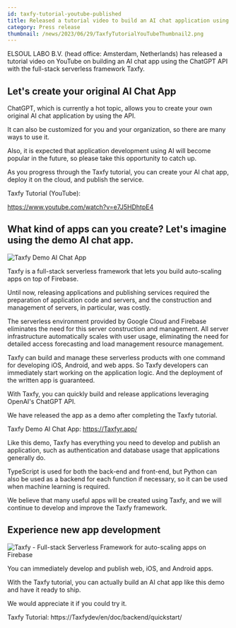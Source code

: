```yaml
---
id: taxfy-tutorial-youtube-published
title: Released a tutorial video to build an AI chat application using ChatGPT API using Taxfy
category: Press release
thumbnail: /news/2023/06/29/TaxfyTutorialYouTubeThumbnail2.png
---
```


ELSOUL LABO B.V. (head office: Amsterdam, Netherlands) has released a tutorial video on YouTube on building an AI chat app using the ChatGPT API with the full-stack serverless framework Taxfy.

## Let's create your original AI Chat App

ChatGPT, which is currently a hot topic, allows you to create your own original AI chat application by using the API.

It can also be customized for you and your organization, so there are many ways to use it.

Also, it is expected that application development using AI will become popular in the future, so please take this opportunity to catch up.

As you progress through the Taxfy tutorial, you can create your AI chat app, deploy it on the cloud, and publish the service.

Taxfy Tutorial (YouTube):

https://www.youtube.com/watch?v=e7J5HDhtpE4

## What kind of apps can you create? Let's imagine using the demo AI chat app.

![Taxfy Demo AI Chat App](/news/2023/06/19/TaxfyDemoPublished.png)

Taxfy is a full-stack serverless framework that lets you build auto-scaling apps on top of Firebase.

Until now, releasing applications and publishing services required the preparation of application code and servers, and the construction and management of servers, in particular, was costly.

The serverless environment provided by Google Cloud and Firebase eliminates the need for this server construction and management. All server infrastructure automatically scales with user usage, eliminating the need for detailed access forecasting and load management resource management.

Taxfy can build and manage these serverless products with one command for developing iOS, Android, and web apps. So Taxfy developers can immediately start working on the application logic. And the deployment of the written app is guaranteed.

With Taxfy, you can quickly build and release applications leveraging OpenAI's ChatGPT API.

We have released the app as a demo after completing the Taxfy tutorial.

Taxfy Demo AI Chat App: https://Taxfyr.app/

Like this demo, Taxfy has everything you need to develop and publish an application, such as authentication and database usage that applications generally do.

TypeScript is used for both the back-end and front-end, but Python can also be used as a backend for each function if necessary, so it can be used when machine learning is required.

We believe that many useful apps will be created using Taxfy, and we will continue to develop and improve the Taxfy framework.

## Experience new app development

![Taxfy - Full-stack Serverless Framework for auto-scaling apps on Firebase](/news/2023/06/13/EffortlessServerlessTaxfy.png)

You can immediately develop and publish web, iOS, and Android apps.

With the Taxfy tutorial, you can actually build an AI chat app like this demo and have it ready to ship.

We would appreciate it if you could try it.

Taxfy Tutorial: https://Taxfydev/en/doc/backend/quickstart/
